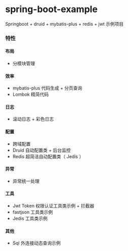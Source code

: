 # spring-boot-example
Springboot + druid + mybatis-plus + redis + jwt 示例项目

### 特性
#### 布局 
* 分模块管理

#### 效率
* mybatis-plus 代码生成 + 分页查询
* Lombok 精简代码

#### 日志
* 滚动日志 + 彩色日志

#### 配置
* 跨域配置
* Druid 自动配置类 + 后台监控
* Redis 超简洁自动配置类（ Jedis ）

#### 异常
* 异常统一处理

#### 工具
* Jwt Token 权限认证工具类示例 + 拦截器
* fastjson 工具类示例
* Jedis 工具类示例

#### 其他
* Sql 外连接动态查询示例